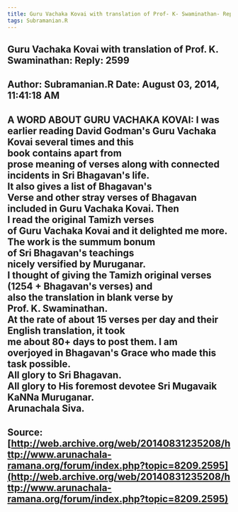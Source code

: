 ```yaml
--- 
title: Guru Vachaka Kovai with translation of Prof- K- Swaminathan- Reply- 2599   
tags: Subramanian.R  
---  
```

##  Guru Vachaka Kovai with translation of Prof. K. Swaminathan: Reply: 2599  
Author: Subramanian.R       Date: August 03, 2014, 11:41:18 AM  
---  
A WORD ABOUT GURU VACHAKA KOVAI: I was earlier reading David Godman's Guru Vachaka Kovai several times and this  
book contains apart from   
prose meaning of verses along with connected incidents in Sri Bhagavan's life.  
It also gives a list of Bhagavan's   
Verse and other stray verses of Bhagavan included in Guru Vachaka Kovai. Then  
I read the original Tamizh verses   
of Guru Vachaka Kovai and it delighted me more. The work is the summum bonum  
of Sri Bhagavan's teachings   
nicely versified by Muruganar.   
I thought of giving the Tamizh original verses (1254 + Bhagavan's verses) and  
also the translation in blank verse by   
Prof. K. Swaminathan.   
At the rate of about 15 verses per day and their English translation, it took  
me about 80+ days to post them. I am   
overjoyed in Bhagavan's Grace who made this task possible.   
All glory to Sri Bhagavan.   
All glory to His foremost devotee Sri Mugavaik KaNNa Muruganar.   
Arunachala Siva.
 ---  
Source:[http://web.archive.org/web/20140831235208/http://www.arunachala-ramana.org/forum/index.php?topic=8209.2595](http://web.archive.org/web/20140831235208/http://www.arunachala-ramana.org/forum/index.php?topic=8209.2595)   
---  

